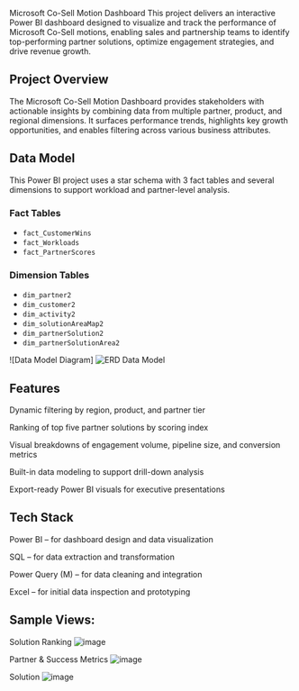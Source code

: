 Microsoft Co-Sell Motion Dashboard
This project delivers an interactive Power BI dashboard designed to visualize and track the performance of Microsoft Co-Sell motions, enabling sales and partnership teams to identify top-performing partner solutions, optimize engagement strategies, and drive revenue growth.

## Project Overview  
The Microsoft Co-Sell Motion Dashboard provides stakeholders with actionable insights by combining data from multiple partner, product, and regional dimensions. It surfaces performance trends, highlights key growth opportunities, and enables filtering across various business attributes.

## Data Model

This Power BI project uses a star schema with 3 fact tables and several dimensions to support workload and partner-level analysis.

### Fact Tables
- `fact_CustomerWins`
- `fact_Workloads`
- `fact_PartnerScores`

### Dimension Tables
- `dim_partner2`
- `dim_customer2`
- `dim_activity2`
- `dim_solutionAreaMap2`
- `dim_partnerSolution2`
- `dim_partnerSolutionArea2`

![Data Model Diagram]
![ERD Data Model](https://github.com/user-attachments/assets/bea278f4-6737-4763-9b5c-89f029763d3e)

## Features
Dynamic filtering by region, product, and partner tier

Ranking of top five partner solutions by scoring index

Visual breakdowns of engagement volume, pipeline size, and conversion metrics

Built-in data modeling to support drill-down analysis

Export-ready Power BI visuals for executive presentations

## Tech Stack
Power BI – for dashboard design and data visualization

SQL – for data extraction and transformation

Power Query (M) – for data cleaning and integration

Excel – for initial data inspection and prototyping

## Sample Views:

Solution Ranking
![image](https://github.com/user-attachments/assets/54d9a982-479e-4205-a298-ee593a7a2a5e)

Partner & Success Metrics
![image](https://github.com/user-attachments/assets/b2e7e69f-f168-4526-9600-a162a586b89b)

Solution
![image](https://github.com/user-attachments/assets/0b37206d-d91f-44a8-af42-373983400e2e)


